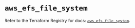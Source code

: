 # `aws_efs_file_system`

Refer to the Terraform Registry for docs: [`aws_efs_file_system`](https://registry.terraform.io/providers/hashicorp/aws/6.14.0/docs/resources/efs_file_system).
